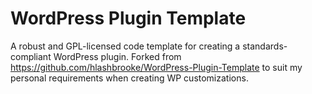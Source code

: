 WordPress Plugin Template
=========================

A robust and GPL-licensed code template for creating a standards-compliant WordPress plugin. Forked from https://github.com/hlashbrooke/WordPress-Plugin-Template to suit my personal requirements when creating WP customizations.
